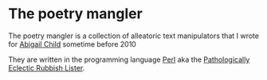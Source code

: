 # The poetry mangler

The poetry mangler is a collection of alleatoric text manipulators that I wrote
for [Abigail Child](https://www.abigailchild.com/) sometime before 2010

They are written in the  programming language [Perl](https://www.perl.org/)
aka the
[Pathologically Eclectic Rubbish Lister](https://www.perlmonks.org/?node_id=27483).
